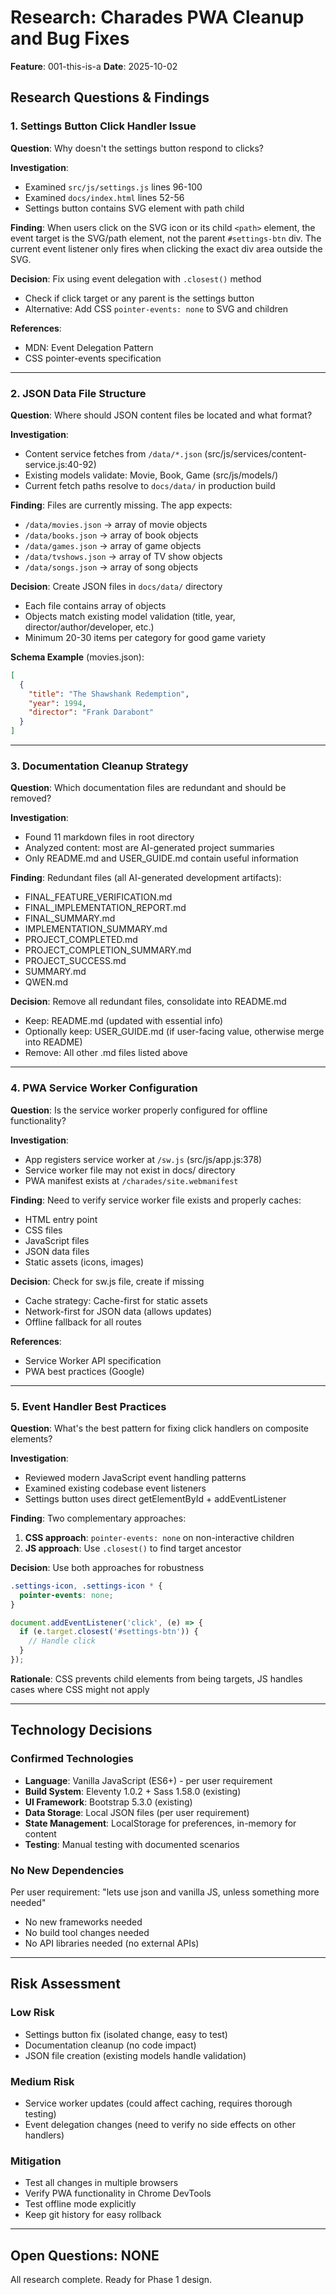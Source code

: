 # Research: Charades PWA Cleanup and Bug Fixes

**Feature**: 001-this-is-a
**Date**: 2025-10-02

## Research Questions & Findings

### 1. Settings Button Click Handler Issue

**Question**: Why doesn't the settings button respond to clicks?

**Investigation**:
- Examined `src/js/settings.js` lines 96-100
- Examined `docs/index.html` lines 52-56
- Settings button contains SVG element with path child

**Finding**:
When users click on the SVG icon or its child `<path>` element, the event target is the SVG/path element, not the parent `#settings-btn` div. The current event listener only fires when clicking the exact div area outside the SVG.

**Decision**: Fix using event delegation with `.closest()` method
- Check if click target or any parent is the settings button
- Alternative: Add CSS `pointer-events: none` to SVG and children

**References**:
- MDN: Event Delegation Pattern
- CSS pointer-events specification

---

### 2. JSON Data File Structure

**Question**: Where should JSON content files be located and what format?

**Investigation**:
- Content service fetches from `/data/*.json` (src/js/services/content-service.js:40-92)
- Existing models validate: Movie, Book, Game (src/js/models/)
- Current fetch paths resolve to `docs/data/` in production build

**Finding**:
Files are currently missing. The app expects:
- `/data/movies.json` → array of movie objects
- `/data/books.json` → array of book objects
- `/data/games.json` → array of game objects
- `/data/tvshows.json` → array of TV show objects
- `/data/songs.json` → array of song objects

**Decision**: Create JSON files in `docs/data/` directory
- Each file contains array of objects
- Objects match existing model validation (title, year, director/author/developer, etc.)
- Minimum 20-30 items per category for good game variety

**Schema Example** (movies.json):
```json
[
  {
    "title": "The Shawshank Redemption",
    "year": 1994,
    "director": "Frank Darabont"
  }
]
```

---

### 3. Documentation Cleanup Strategy

**Question**: Which documentation files are redundant and should be removed?

**Investigation**:
- Found 11 markdown files in root directory
- Analyzed content: most are AI-generated project summaries
- Only README.md and USER_GUIDE.md contain useful information

**Finding**:
Redundant files (all AI-generated development artifacts):
- FINAL_FEATURE_VERIFICATION.md
- FINAL_IMPLEMENTATION_REPORT.md
- FINAL_SUMMARY.md
- IMPLEMENTATION_SUMMARY.md
- PROJECT_COMPLETED.md
- PROJECT_COMPLETION_SUMMARY.md
- PROJECT_SUCCESS.md
- SUMMARY.md
- QWEN.md

**Decision**: Remove all redundant files, consolidate into README.md
- Keep: README.md (updated with essential info)
- Optionally keep: USER_GUIDE.md (if user-facing value, otherwise merge into README)
- Remove: All other .md files listed above

---

### 4. PWA Service Worker Configuration

**Question**: Is the service worker properly configured for offline functionality?

**Investigation**:
- App registers service worker at `/sw.js` (src/js/app.js:378)
- Service worker file may not exist in docs/ directory
- PWA manifest exists at `/charades/site.webmanifest`

**Finding**:
Need to verify service worker file exists and properly caches:
- HTML entry point
- CSS files
- JavaScript files
- JSON data files
- Static assets (icons, images)

**Decision**: Check for sw.js file, create if missing
- Cache strategy: Cache-first for static assets
- Network-first for JSON data (allows updates)
- Offline fallback for all routes

**References**:
- Service Worker API specification
- PWA best practices (Google)

---

### 5. Event Handler Best Practices

**Question**: What's the best pattern for fixing click handlers on composite elements?

**Investigation**:
- Reviewed modern JavaScript event handling patterns
- Examined existing codebase event listeners
- Settings button uses direct getElementById + addEventListener

**Finding**:
Two complementary approaches:
1. **CSS approach**: `pointer-events: none` on non-interactive children
2. **JS approach**: Use `.closest()` to find target ancestor

**Decision**: Use both approaches for robustness
```css
.settings-icon, .settings-icon * {
  pointer-events: none;
}
```

```javascript
document.addEventListener('click', (e) => {
  if (e.target.closest('#settings-btn')) {
    // Handle click
  }
});
```

**Rationale**: CSS prevents child elements from being targets, JS handles cases where CSS might not apply

---

## Technology Decisions

### Confirmed Technologies
- **Language**: Vanilla JavaScript (ES6+) - per user requirement
- **Build System**: Eleventy 1.0.2 + Sass 1.58.0 (existing)
- **UI Framework**: Bootstrap 5.3.0 (existing)
- **Data Storage**: Local JSON files (per user requirement)
- **State Management**: LocalStorage for preferences, in-memory for content
- **Testing**: Manual testing with documented scenarios

### No New Dependencies
Per user requirement: "lets use json and vanilla JS, unless something more needed"
- No new frameworks needed
- No build tool changes needed
- No API libraries needed (no external APIs)

---

## Risk Assessment

### Low Risk
- Settings button fix (isolated change, easy to test)
- Documentation cleanup (no code impact)
- JSON file creation (existing models handle validation)

### Medium Risk
- Service worker updates (could affect caching, requires thorough testing)
- Event delegation changes (need to verify no side effects on other handlers)

### Mitigation
- Test all changes in multiple browsers
- Verify PWA functionality in Chrome DevTools
- Test offline mode explicitly
- Keep git history for easy rollback

---

## Open Questions: NONE

All research complete. Ready for Phase 1 design.
